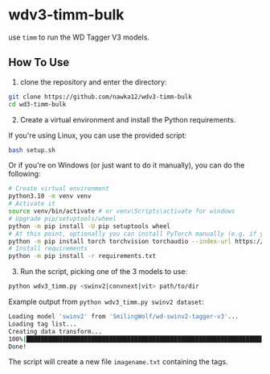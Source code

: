 # wdv3-timm-bulk

use `timm` to run the WD Tagger V3 models.

## How To Use

1. clone the repository and enter the directory:
```sh
git clone https://github.com/nawka12/wdv3-timm-bulk
cd wd3-timm-bulk
```

2. Create a virtual environment and install the Python requirements.

If you're using Linux, you can use the provided script:
```sh
bash setup.sh
```

Or if you're on Windows (or just want to do it manually), you can do the following:
```sh
# Create virtual environment
python3.10 -m venv venv
# Activate it
source venv/bin/activate # or venv\Scripts\activate for windows
# Upgrade pip/setuptools/wheel
python -m pip install -U pip setuptools wheel
# At this point, optionally you can install PyTorch manually (e.g. if you are not using an nVidia GPU)
python -m pip install torch torchvision torchaudio --index-url https://download.pytorch.org/whl/cpu
# Install requirements
python -m pip install -r requirements.txt
```

3. Run the script, picking one of the 3 models to use:
```sh
python wdv3_timm.py <swinv2|convnext|vit> path/to/dir
```

Example output from `python wdv3_timm.py swinv2 dataset`:
```sh
Loading model 'swinv2' from 'SmilingWolf/wd-swinv2-tagger-v3'...
Loading tag list...
Creating data transform...
100%|██████████████████████████████████████████████████████████████████████████| 1.04k/1.04k [10:46<00:00, 1.61image/s]
Done!
```
The script will create a new file `imagename.txt` containing the tags.
